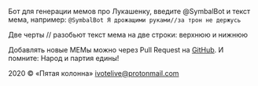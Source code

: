 Бот для генерации мемов про Лукашенку, введите @SymbalBot и текст мема,
например: `@SymbalBot Я дрожащими руками//за трон не держусь`

Две черты // разобьют текст мема на две строки: верхнюю и нижнюю

Добавлять новые МЕМы можно через Pull Request на 
[GitHub](https://github.com/wearethe99/meme). 
И помните: Народ и партия едины!

2020 © «Пятая колонна» ivotelive@protonmail.com